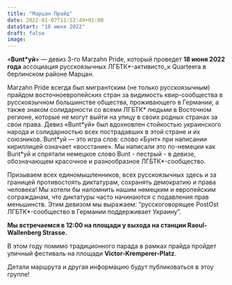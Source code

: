 ```yaml
---
title: "Марцан Прайд"
date: 2022-01-07T11:53:49+01:00
dataStart: "18 июня 2022"
draft: false
image:
---
```

«**Bunt\*уй**» — девиз 3-го Marzahn Pride, который проведет **18 июня 2022 года** ассоциация русскоязычных ЛГБТК\*-активисто_к Quarteera в берлинском районе Марцан.

Marzahn Pride всегда был мигрантским (не только русскоязычным) прайдом восточноевропейских стран за видимость квир-сообщества в русскоязычном большинстве общества, проживающего в Германии, а также знаком солидарности со всеми ЛГБТК\* людьми в Восточном регионе, которые не могут выйти на улицу в своих родных странах за свои права. Девиз «Bunt\*уй» был вдохновлен стойкостью украинского народа и солидарностью всех пострадавших в этой стране и их союзников. Bunt\*уй — это игра слов: слово «Бунт» при написании кириллицей означает «восстание». Мы написали это по-немецки как Bunt\*уй и спрятали немецкое слово Bunt - пестрый - в девизе, обозначающем красочное и разнообразное ЛГБТК\*-сообщество.

Призываем всех единомышленников, всех русскоязычных здесь и за границей противостоять диктатурам, сохранять демократию и права человека! Мы хотели бы напомнить нашим немецким и европейским согражданам, что диктатуры часто начинаются с подавления прав меньшинств. Этим девизом мы выражаем: “русскоговорящее PostOst ЛГБТК\*-сообщество в Германии поддерживает Украину”.

**Мы встречаемся в 12:00 на площади у выхода на станции Raoul-Wallenberg Strasse\.**

В этом году помимо традиционного парада в рамках прайда пройдет уличный фестиваль на площади **Victor-Kremperer-Platz**.

Детали маршрута и другая информацию будут публиковаться в этоу группе!
